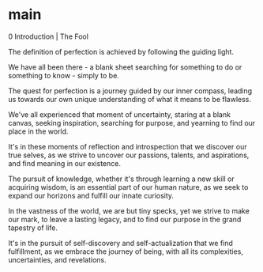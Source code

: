 # main
0 Introduction | The Fool

The definition of perfection is achieved by following the guiding light.

We have all been there - a blank sheet searching for something to do or something to know - simply to be. 

The quest for perfection is a journey guided by our inner compass, leading us towards our own unique understanding of what it means to be flawless.

We've all experienced that moment of uncertainty, staring at a blank canvas, seeking inspiration, searching for purpose, and yearning to find our place in the world.

It's in these moments of reflection and introspection that we discover our true selves, as we strive to uncover our passions, talents, and aspirations, and find meaning in our existence.

The pursuit of knowledge, whether it's through learning a new skill or acquiring wisdom, is an essential part of our human nature, as we seek to expand our horizons and fulfill our innate curiosity.

In the vastness of the world, we are but tiny specks, yet we strive to make our mark, to leave a lasting legacy, and to find our purpose in the grand tapestry of life.

It's in the pursuit of self-discovery and self-actualization that we find fulfillment, as we embrace the journey of being, with all its complexities, uncertainties, and revelations.
